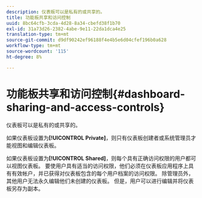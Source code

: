 ```yaml
---
description: 仪表板可以是私有的或共享的。
title: 功能板共享和访问控制
uuid: 8bc64cfb-3cda-4d28-8a34-cbefd38f1b70
exl-id: 31a73d26-2382-4abe-9e11-22da1dca4e25
translation-type: tm+mt
source-git-commit: d9df90242ef96188f4e4b5e6d04cfef196b0a628
workflow-type: tm+mt
source-wordcount: '115'
ht-degree: 8%

---
```


# 功能板共享和访问控制{#dashboard-sharing-and-access-controls}

仪表板可以是私有的或共享的。

如果仪表板设置为&#x200B;**[!UICONTROL Private]**，则只有仪表板创建者或系统管理员才能视图和编辑仪表板。

如果仪表板设置为&#x200B;**[!UICONTROL Shared]**，则每个具有正确访问权限的用户都可以视图仪表板。 要使用户具有适当的访问权限，他们必须在仪表板应用程序上具有有效帐户，并已获得对仪表板包含的每个用户档案的访问权限。 除管理员外，其他用户无法永久编辑他们未创建的仪表板。 但是，用户可以进行编辑并将仪表板另存为副本。

